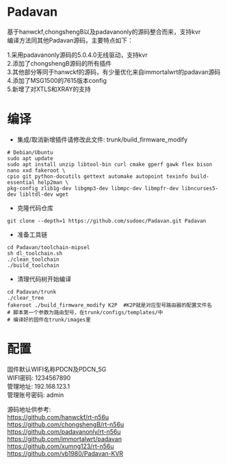 # Padavan
基于hanwckf,chongshengB以及padavanonly的源码整合而来，支持kvr  
编译方法同其他Padavan源码，主要特点如下：

1.采用padavanonly源码的5.0.4.0无线驱动，支持kvr  
2.添加了chongshengB源码的所有插件  
3.其他部分等同于hanwckf的源码，有少量优化来自immortalwrt的padavan源码  
4.添加了MSG1500的7615版本config  
5.新增了对XTLS和XRAY的支持  

# 编译
* 集成/取消新增插件请修改此文件: trunk/build_firmware_modify

```
# Debian/Ubuntu
sudo apt update
sudo apt install unzip libtool-bin curl cmake gperf gawk flex bison nano xxd fakeroot \
cpio git python-docutils gettext automake autopoint texinfo build-essential help2man \
pkg-config zlib1g-dev libgmp3-dev libmpc-dev libmpfr-dev libncurses5-dev libltdl-dev wget
```
* 克隆代码仓库

```
git clone --depth=1 https://github.com/sudoec/Padavan.git Padavan
```
* 准备工具链

```
cd Padavan/toolchain-mipsel
sh dl_toolchain.sh
./clean_toolchain
./build_toolchain
```
* 清理代码树开始编译

```
cd Padavan/trunk
./clear_tree
fakeroot ./build_firmware_modify K2P  #K2P就是对应型号路由器的配置文件名
# 脚本第一个参数为路由型号，在trunk/configs/templates/中
# 编译好的固件在trunk/images里
```

# 配置
固件默认WIFI名称PDCN及PDCN_5G  
WIFI密码: 1234567890  
管理地址: 192.168.123.1  
管理账号密码: admin  

源码地址供参考:  
https://github.com/hanwckf/rt-n56u  
https://github.com/chongshengB/rt-n56u  
https://github.com/padavanonly/rt-n56u  
https://github.com/immortalwrt/padavan  
https://github.com/xumng123/rt-n56u  
https://github.com/vb1980/Padavan-KVR  
